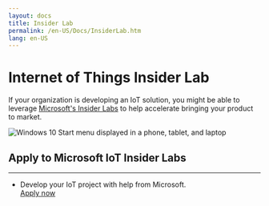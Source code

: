 ```yaml
---
layout: docs
title: Insider Lab
permalink: /en-US/Docs/InsiderLab.htm
lang: en-US
---
```


# Internet of Things Insider Lab 
If your organization is developing an IoT solution, you might be able to leverage [Microsoft's Insider Labs](https://www.microsoft.com/en-us/iotinsider) to help accelerate bringing your product to market. 

 <div class="container">
    <div class="row">
        <div class="image-container video-player embed-responsive-16by9 remove-top-margin remove-bottom-margin">
            <img class="video-img img-responsive jumbotron-image " alt="Windows 10 Start menu displayed in a phone, tablet, and laptop" src="{{site.baseurl}}/Resources/images/Videos/InsiderLab.png" data-cn="Getting started with IoT Core Connectivity" data-fallback="Your browser does not support the video tag." data-video="https://iotlabportalcms.azureedge.net/112419_iot_lab_master_mixedaudio_-16lkfs_1280x720_5mbps.mp4?sfvrsn=2 ">
        </div>
    </div>
  </div>

## Apply to Microsoft IoT Insider Labs
___

* Develop your IoT project with help from Microsoft.
<br> <a  class="btn btn-primary spacer-32-top spacer-32-bottom"  href="https://www.microsoft.com/en-us/iotinsider/apply" onclick="ICX.pixelEvent('6317');">Apply now</a>


<!-- YouTube WEDCS Tagging -->
<script>
    var tag = document.createElement('script');

    tag.src = "https://www.youtube.com/iframe_api";


    var firstScriptTag = document.getElementsByTagName('script')[0];
    firstScriptTag.parentNode.insertBefore(tag, firstScriptTag);

    var player;
    function onYouTubeIframeAPIReady() {
        player = new YT.Player('player', {
            playerVars: {
                modestbranding: true,
                controls: false
            },
            height: '390',
            width: '640',
            videoId: 'NNLwphK5MN4',
            events: {
                'onReady': onReady
            }
        });
    }

    function onReady() {
        player.addEventListener('onStateChange', function (e) {
            if (e.data === 1) {
                MscomCustomEvent("ms.InteractionType", "100", "ms.video.completionrate", "0", "cn", "Windows IoT Core: Opening Doors with Facial Recognition");
            }
        });
    }
</script>
<!-- cmp tracking code-->
<script type="text/javascript">
    window.ICX = window.ICX || {};
    ICX.domain_id = "6745";
    (function () {
        var p, s, id;
        id = '2076';
        p = document.createElement('script');
        p.type = 'text/javascript';
        p.async = true;
        p.src = document.location.protocol + '//c' + id + '.ic-live.com/pixel-js/c' + id + '-pixel.js';
        s = document.getElementsByTagName('script')[0];
        s.parentNode.insertBefore(p, s);
    })();
</script>
<script type="text/javascript">
    var appInsights = window.appInsights || function (config) {
        function s(config) { t[config] = function () { var i = arguments; t.queue.push(function () { t[config].apply(t, i) }) } } var t = { config: config }, r = document, f = window, e = "script", o = r.createElement(e), i, u; for (o.src = config.url || "//az416426.vo.msecnd.net/scripts/a/ai.0.js", r.getElementsByTagName(e)[0].parentNode.appendChild(o), t.cookie = r.cookie, t.queue = [], i = ["Event", "Exception", "Metric", "PageView", "Trace"]; i.length;) s("track" + i.pop()); return config.disableExceptionTracking || (i = "onerror", s("_" + i), u = f[i], f[i] = function (config, r, f, e, o) { var s = u && u(config, r, f, e, o); return s !== !0 && t["_" + i](config, r, f, e, o), s }), t
    }({
        instrumentationKey: "e38fbe82-9f06-4e70-a70e-86e018b1cbdf"
    });

    window.appInsights = appInsights;
    appInsights.trackPageView(null, null, { urlReferrer: document.referrer });
</script>
<script src="https://previewassets.windowsphone.com/3d15c79c-07a0-4088-b5cf-13fa98fe97d5/common-min_InvariantCulture_Default.js"></script>
<noscript><img alt="" width="1" height="1" src="http://c.microsoft.com/trans_pixel.aspx" /></noscript>


